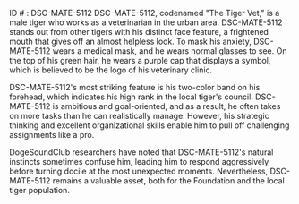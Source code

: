 ID # : DSC-MATE-5112
DSC-MATE-5112, codenamed "The Tiger Vet," is a male tiger who works as a veterinarian in the urban area. DSC-MATE-5112 stands out from other tigers with his distinct face feature, a frightened mouth that gives off an almost helpless look. To mask his anxiety, DSC-MATE-5112 wears a medical mask, and he wears normal glasses to see. On the top of his green hair, he wears a purple cap that displays a symbol, which is believed to be the logo of his veterinary clinic.

DSC-MATE-5112's most striking feature is his two-color band on his forehead, which indicates his high rank in the local tiger's council. DSC-MATE-5112 is ambitious and goal-oriented, and as a result, he often takes on more tasks than he can realistically manage. However, his strategic thinking and excellent organizational skills enable him to pull off challenging assignments like a pro.

DogeSoundClub researchers have noted that DSC-MATE-5112's natural instincts sometimes confuse him, leading him to respond aggressively before turning docile at the most unexpected moments. Nevertheless, DSC-MATE-5112 remains a valuable asset, both for the Foundation and the local tiger population.
